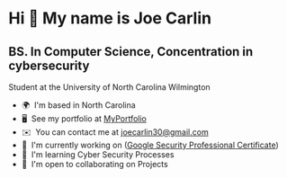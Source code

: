 Hi 👋 My name is Joe Carlin
===========================

BS. In Computer Science, Concentration in cybersecurity
----------------------------------------

Student at the University of North Carolina Wilmington

*   🌍  I'm based in North Carolina
*   🖥️  See my portfolio at [MyPortfolio](http:// )
*   ✉️  You can contact me at [joecarlin30@gmail.com](mailto:joecarlin30@gmail.com)
*   🚀  I'm currently working on ([Google Security Professional Certificate](https://www.coursera.org/professional-certificates/google-cybersecurity))
*   🧠  I'm learning Cyber Security Processes
*   🤝  I'm open to collaborating on Projects
